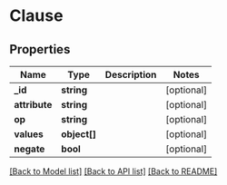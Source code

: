 # Clause

## Properties
Name | Type | Description | Notes
------------ | ------------- | ------------- | -------------
**_id** | **string** |  | [optional] 
**attribute** | **string** |  | [optional] 
**op** | **string** |  | [optional] 
**values** | **object[]** |  | [optional] 
**negate** | **bool** |  | [optional] 

[[Back to Model list]](../README.md#documentation-for-models) [[Back to API list]](../README.md#documentation-for-api-endpoints) [[Back to README]](../README.md)


